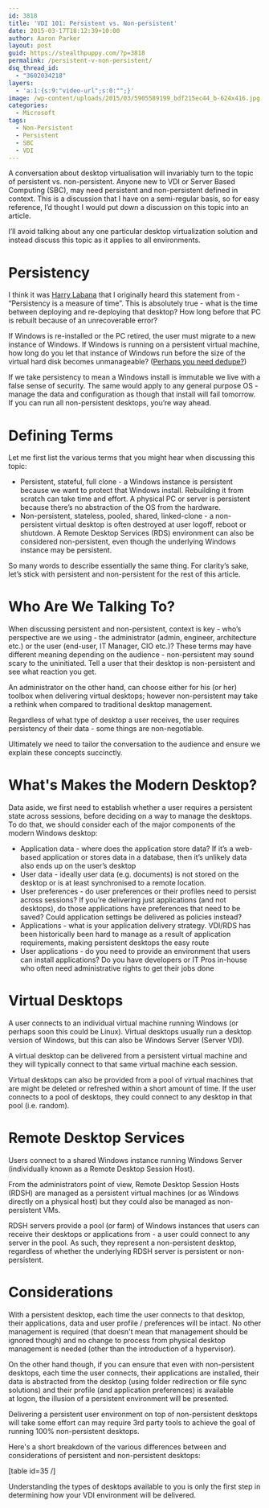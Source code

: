 ```yaml
---
id: 3818
title: 'VDI 101: Persistent vs. Non-persistent'
date: 2015-03-17T18:12:39+10:00
author: Aaron Parker
layout: post
guid: https://stealthpuppy.com/?p=3818
permalink: /persistent-v-non-persistent/
dsq_thread_id:
  - "3602034218"
layers:
  - 'a:1:{s:9:"video-url";s:0:"";}'
image: /wp-content/uploads/2015/03/5905589199_bdf215ec44_b-624x416.jpg
categories:
  - Microsoft
tags:
  - Non-Persistent
  - Persistent
  - SBC
  - VDI
---
```

A conversation about desktop virtualisation will invariably turn to the topic of persistent vs. non-persistent. Anyone new to VDI or Server Based Computing (SBC), may need persistent and non-persistent defined in context. This is a discussion that I have on a semi-regular basis, so for easy reference, I’d thought I would put down a discussion on this topic into an article.

I’ll avoid talking about any one particular desktop virtualization solution and instead discuss this topic as it applies to all environments.

# Persistency

I think it was [Harry Labana](https://twitter.com/harrylabana) that I originally heard this statement from - “Persistency is a measure of time”. This is absolutely true - what is the time between deploying and re-deploying that desktop? How long before that PC is rebuilt because of an unrecoverable error?

If Windows is re-installed or the PC retired, the user must migrate to a new instance of Windows. If Windows is running on a persistent virtual machine, how long do you let that instance of Windows run before the size of the virtual hard disk becomes unmanageable? ([Perhaps you need dedupe?](http://www.atlantiscomputing.com/))

If we take persistency to mean a Windows install is immutable we live with a false sense of security. The same would apply to any general purpose OS - manage the data and configuration as though that install will fail tomorrow. If you can run all non-persistent desktops, you’re way ahead.

# Defining Terms

Let me first list the various terms that you might hear when discussing this topic:

  * Persistent, stateful, full clone - a Windows instance is persistent because we want to protect that Windows install. Rebuilding it from scratch can take time and effort. A physical PC or server is persistent because there’s no abstraction of the OS from the hardware.
  * Non-persistent, stateless, pooled, shared, linked-clone - a non-persistent virtual desktop is often destroyed at user logoff, reboot or shutdown. A Remote Desktop Services (RDS) environment can also be considered non-persistent, even though the underlying Windows instance may be persistent.

So many words to describe essentially the same thing. For clarity’s sake, let’s stick with persistent and non-persistent for the rest of this article.

# Who Are We Talking To?

When discussing persistent and non-persistent, context is key - who’s perspective are we using - the administrator (admin, engineer, architecture etc.) or the user (end-user, IT Manager, CIO etc.)? These terms may have different meaning depending on the audience - non-persistent may sound scary to the uninitiated. Tell a user that their desktop is non-persistent and see what reaction you get.

An administrator on the other hand, can choose either for his (or her) toolbox when delivering virtual desktops; however non-persistent may take a rethink when compared to traditional desktop management.

Regardless of what type of desktop a user receives, the user requires persistency of their data - some things are non-negotiable.

Ultimately we need to tailor the conversation to the audience and ensure we explain these concepts succinctly.

# What's Makes the Modern Desktop?

Data aside, we first need to establish whether a user requires a persistent state across sessions, before deciding on a way to manage the desktops. To do that, we should consider each of the major components of the modern Windows desktop:

  * Application data - where does the application store data? If it’s a web-based application or stores data in a database, then it’s unlikely data also ends up on the user’s desktop
  * User data - ideally user data (e.g. documents) is not stored on the desktop or is at least synchronised to a remote location.
  * User preferences - do user preferences or their profiles need to persist across sessions? If you’re delivering just applications (and not desktops), do those applications have preferences that need to be saved? Could application settings be delivered as policies instead?
  * Applications - what is your application delivery strategy. VDI/RDS has been historically been hard to manage as a result of application requirements, making persistent desktops the easy route
  * User applications - do you need to provide an environment that users can install applications? Do you have developers or IT Pros in-house who often need administrative rights to get their jobs done

# Virtual Desktops

A user connects to an individual virtual machine running Windows (or perhaps soon this could be Linux). Virtual desktops usually run a desktop version of Windows, but this can also be Windows Server (Server VDI).

A virtual desktop can be delivered from a persistent virtual machine and they will typically connect to that same virtual machine each session.

Virtual desktops can also be provided from a pool of virtual machines that are might be deleted or refreshed within a short amount of time. If the user connects to a pool of desktops, they could connect to any desktop in that pool (i.e. random).

# Remote Desktop Services

Users connect to a shared Windows instance running Windows Server (individually known as a Remote Desktop Session Host).

From the administrators point of view, Remote Desktop Session Hosts (RDSH) are managed as a persistent virtual machines (or as Windows directly on a physical host) but they could also be managed as non-persistent VMs.

RDSH servers provide a pool (or farm) of Windows instances that users can receive their desktops or applications from - a user could connect to any server in the pool. As such, they represent a non-persistent desktop, regardless of whether the underlying RDSH server is persistent or non-persistent.

# Considerations

With a persistent desktop, each time the user connects to that desktop, their applications, data and user profile / preferences will be intact. No other management is required (that doesn't mean that management should be ignored though) and no change to process from physical desktop management is needed (other than the introduction of a hypervisor).

On the other hand though, if you can ensure that even with non-persistent desktops, each time the user connects, their applications are installed, their data is abstracted from the desktop (using folder redirection or file sync solutions) and their profile (and application preferences) is available at logon, the illusion of a persistent environment will be presented.

Delivering a persistent user environment on top of non-persistent desktops will take some effort can may require 3rd party tools to achieve the goal of running 100% non-persistent desktops.

Here's a short breakdown of the various differences between and considerations of persistent and non-persistent desktops:

[table id=35 /]

Understanding the types of desktops available to you is only the first step in determining how your VDI environment will be delivered.